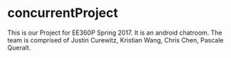 # concurrentProject
This is our Project for EE360P Spring 2017. It is an android chatroom.
The team is comprised of Justin Curewitz, Kristian Wang, Chris Chen, Pascale Queralt.
